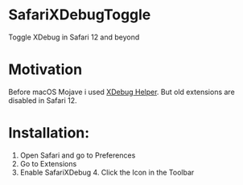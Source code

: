 # SafariXDebugToggle
Toggle XDebug in Safari 12 and beyond
[](https://www.kampfq.eu/de/safarixdebugtoggle.html)

# Motivation

Before macOS Mojave i used [XDebug Helper](https://github.com/mac-cain13/xdebug-helper-for-safari). But old extensions are disabled in Safari 12.

# Installation:
1. Open Safari and go to Preferences
2. Go to Extensions
3. Enable SafariXDebug 4. Click the Icon in the Toolbar

